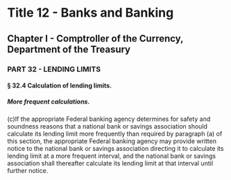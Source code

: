 
# Title 12 - Banks and Banking
## Chapter I - Comptroller of the Currency, Department of the Treasury
### PART 32 - LENDING LIMITS
#### § 32.4 Calculation of lending limits.
##### More frequent calculations.

(c)If the appropriate Federal banking agency determines for safety and soundness reasons that a national bank or savings association should calculate its lending limit more frequently than required by paragraph (a) of this section, the appropriate Federal banking agency may provide written notice to the national bank or savings association directing it to calculate its lending limit at a more frequent interval, and the national bank or savings association shall thereafter calculate its lending limit at that interval until further notice.
